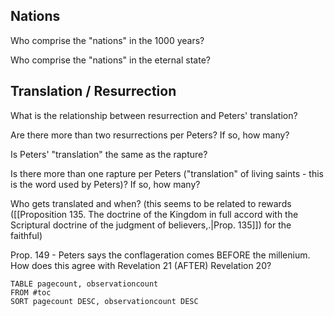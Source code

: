 
## Nations
Who comprise the "nations" in the 1000 years?

Who comprise the "nations" in the eternal state?

## Translation / Resurrection

What is the relationship between resurrection and Peters' translation?

Are there more than two resurrections per Peters? If so, how many?

Is Peters' "translation" the same as the rapture?

Is there more than one rapture per Peters ("translation" of living saints - this is the word used by Peters)? If so, how many?

Who gets translated and when? (this seems to be related to rewards ([[Proposition 135. The doctrine of the Kingdom in full accord with the Scriptural doctrine of the judgment of believers,.|Prop. 135]]) for the faithful) 

Prop. 149 - Peters says the conflageration comes BEFORE the millenium.  How does this agree with Revelation 21 (AFTER) Revelation 20?



```dataview
TABLE pagecount, observationcount
FROM #toc
SORT pagecount DESC, observationcount DESC
```



